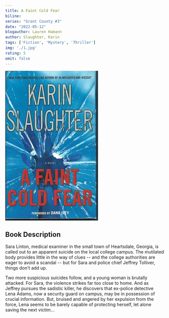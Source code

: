 ```yaml
---
title: A Faint Cold Fear
biline:
series: "Grant County #3"
date: "2022-05-12"
blogauthor: Lauren Hamann
author: Slaughter, Karin
tags: ['Fiction', 'Mystery', 'Thriller']
img: './1.jpg'
rating: 5
omit: false
---
```


![Book Cover](./1.jpg)


## Book Description

Sara Linton, medical examiner in the small town of Heartsdale, Georgia, is called out to an apparent suicide on the local college campus. The mutilated body provides little in the way of clues -- and the college authorities are eager to avoid a scandal -- but for Sara and police chief Jeffrey Tolliver, things don't add up.

Two more suspicious suicides follow, and a young woman is brutally attacked. For Sara, the violence strikes far too close to home. And as Jeffrey pursues the sadistic killer, he discovers that ex-police detective Lena Adams, now a security guard on campus, may be in possession of crucial information. But, bruised and angered by her expulsion from the force, Lena seems to be barely capable of protecting herself, let alone saving the next victim...